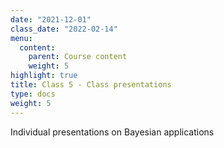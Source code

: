 ```yaml
---
date: "2021-12-01"
class_date: "2022-02-14"
menu:
  content:
    parent: Course content
    weight: 5
highlight: true
title: Class 5 - Class presentations
type: docs
weight: 5
---
```


Individual presentations on Bayesian applications